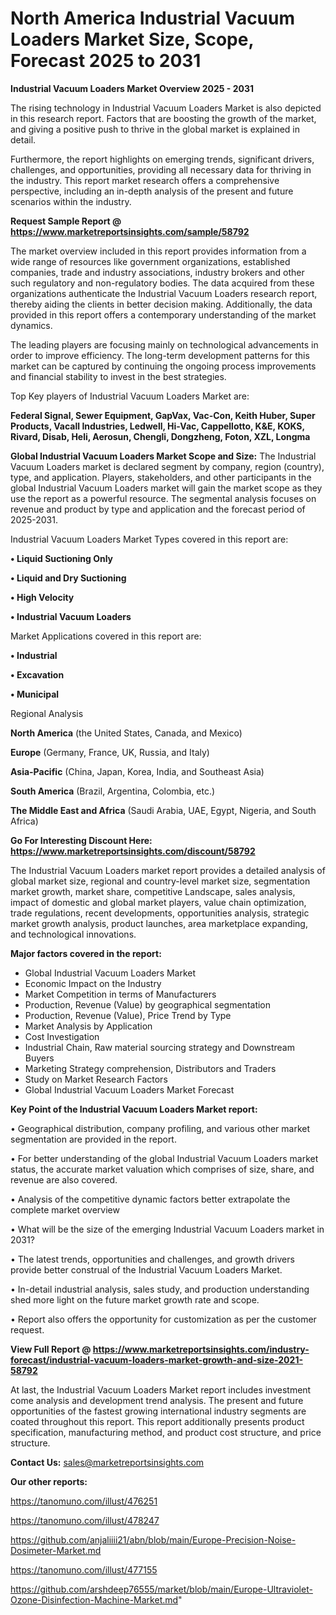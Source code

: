 # North America Industrial Vacuum Loaders Market Size, Scope, Forecast 2025 to 2031

<Strong> Industrial Vacuum Loaders Market Overview 2025 - 2031</strong>

The rising technology in Industrial Vacuum Loaders Market is also depicted in this research report. Factors that are boosting the growth of the market, and giving a positive push to thrive in the global market is explained in detail.

Furthermore, the report highlights on emerging trends, significant drivers, challenges, and opportunities, providing all necessary data for thriving in the industry. This report market research offers a comprehensive perspective, including an in-depth analysis of the present and future scenarios within the industry.

<strong>Request Sample Report @ <a href=https://www.marketreportsinsights.com/sample/58792>https://www.marketreportsinsights.com/sample/58792</a></strong>

The market overview included in this report provides information from a wide range of resources like government organizations, established companies, trade and industry associations, industry brokers and other such regulatory and non-regulatory bodies. The data acquired from these organizations authenticate the Industrial Vacuum Loaders research report, thereby aiding the clients in better decision making. Additionally, the data provided in this report offers a contemporary understanding of the market dynamics.

The leading players are focusing mainly on technological advancements in order to improve efficiency. The long-term development patterns for this market can be captured by continuing the ongoing process improvements and financial stability to invest in the best strategies.

Top Key players of Industrial Vacuum Loaders Market are:

<strong>Federal Signal, Sewer Equipment, GapVax, Vac-Con, Keith Huber, Super Products, Vacall Industries, Ledwell, Hi-Vac, Cappellotto, K&E, KOKS, Rivard, Disab, Heli, Aerosun, Chengli, Dongzheng, Foton, XZL, Longma</strong>

<strong><b>Global Industrial Vacuum Loaders Market Scope and Size:</b></strong>
The Industrial Vacuum Loaders market is declared segment by company, region (country), type, and application. Players, stakeholders, and other participants in the global Industrial Vacuum Loaders market will gain the market scope as they use the report as a powerful resource. The segmental analysis focuses on revenue and product by type and application and the forecast period of 2025-2031.

Industrial Vacuum Loaders Market Types covered in this report are:

<strong>• Liquid Suctioning Only

• Liquid and Dry Suctioning

• High Velocity

• Industrial Vacuum Loaders</strong>

Market Applications covered in this report are:

<strong>• Industrial

• Excavation

• Municipal</strong> 

Regional Analysis

<strong>North America</strong> (the United States, Canada, and Mexico)

<strong>Europe</strong> (Germany, France, UK, Russia, and Italy)

<strong>Asia-Pacific</strong> (China, Japan, Korea, India, and Southeast Asia)

<strong>South America</strong> (Brazil, Argentina, Colombia, etc.)

<strong>The Middle East and Africa</strong> (Saudi Arabia, UAE, Egypt, Nigeria, and South Africa)

<strong>Go For Interesting Discount Here: <a href=https://www.marketreportsinsights.com/discount/58792>https://www.marketreportsinsights.com/discount/58792</a></strong>

The Industrial Vacuum Loaders market report provides a detailed analysis of global market size, regional and country-level market size, segmentation market growth, market share, competitive Landscape, sales analysis, impact of domestic and global market players, value chain optimization, trade regulations, recent developments, opportunities analysis, strategic market growth analysis, product launches, area marketplace expanding, and technological innovations.

<strong><b>Major factors covered in the report:</b></strong>
<ul>
  <li>Global Industrial Vacuum Loaders Market </li>
  <li>Economic Impact on the Industry</li>
  <li>Market Competition in terms of Manufacturers</li>
  <li>Production, Revenue (Value) by geographical segmentation</li>
  <li>Production, Revenue (Value), Price Trend by Type</li>
  <li>Market Analysis by Application</li>
  <li>Cost Investigation</li>
  <li>Industrial Chain, Raw material sourcing strategy and Downstream Buyers</li>
  <li>Marketing Strategy comprehension, Distributors and Traders</li>
  <li>Study on Market Research Factors</li>
  <li>Global Industrial Vacuum Loaders Market Forecast</li>
</ul>

<strong><b>Key Point of the Industrial Vacuum Loaders Market report:</b></strong>

• Geographical distribution, company profiling, and various other market segmentation are provided in the report.

• For better understanding of the global Industrial Vacuum Loaders market status, the accurate market valuation which comprises of size, share, and revenue are also covered.

• Analysis of the competitive dynamic factors better extrapolate the complete market overview

• What will be the size of the emerging Industrial Vacuum Loaders market in 2031?

• The latest trends, opportunities and challenges, and growth drivers provide better construal of the Industrial Vacuum Loaders Market.

• In-detail industrial analysis, sales study, and production understanding shed more light on the future market growth rate and scope.

• Report also offers the opportunity for customization as per the customer request.

<strong><b>View Full Report @ <a href=https://www.marketreportsinsights.com/industry-forecast/industrial-vacuum-loaders-market-growth-and-size-2021-58792>https://www.marketreportsinsights.com/industry-forecast/industrial-vacuum-loaders-market-growth-and-size-2021-58792</a></b></strong>


At last, the Industrial Vacuum Loaders Market report includes investment come analysis and development trend analysis. The present and future opportunities of the fastest growing international industry segments are coated throughout this report. This report additionally presents product specification, manufacturing method, and product cost structure, and price structure.

<strong>Contact Us:</strong>
sales@marketreportsinsights.com

<strong>Our other reports:</strong>

<a href=https://tanomuno.com/illust/476251>https://tanomuno.com/illust/476251</a>

<a href=https://tanomuno.com/illust/478247>https://tanomuno.com/illust/478247</a>

<a href=https://github.com/anjaliiii21/abn/blob/main/Europe-Precision-Noise-Dosimeter-Market.md>https://github.com/anjaliiii21/abn/blob/main/Europe-Precision-Noise-Dosimeter-Market.md</a>

<a href=https://tanomuno.com/illust/477155>https://tanomuno.com/illust/477155</a>

<a href=https://github.com/arshdeep76555/market/blob/main/Europe-Ultraviolet-Ozone-Disinfection-Machine-Market.md>https://github.com/arshdeep76555/market/blob/main/Europe-Ultraviolet-Ozone-Disinfection-Machine-Market.md</a>"
